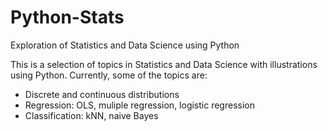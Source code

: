 # Python-Stats
Exploration of Statistics and Data Science using Python

This is a selection of topics in Statistics and Data Science with illustrations using Python. Currently, some of the topics are:
* Discrete and continuous distributions
* Regression: OLS, muliple regression, logistic regression
* Classification: kNN, naive Bayes

